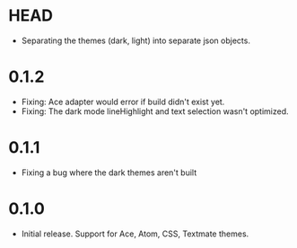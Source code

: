 # HEAD

- Separating the themes (dark, light) into separate json objects.

# 0.1.2

- Fixing: Ace adapter would error if build didn't exist yet.
- Fixing: The dark mode lineHighlight and text selection wasn't optimized.

# 0.1.1

- Fixing a bug where the dark themes aren't built

# 0.1.0

- Initial release. Support for Ace, Atom, CSS, Textmate themes.
